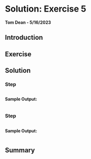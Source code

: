 # Solution: Exercise 5
**Tom Dean - 5/16/2023**

## Introduction



## Exercise



## Solution

### Step

```bash

```

**Sample Output:**
```bash

```

### Step

```bash

```

**Sample Output:**
```bash

```

## Summary


